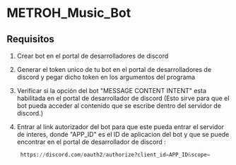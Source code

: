 # METROH_Music_Bot
## Requisitos
1. Crear bot en el portal de desarrolladores de discord
2. Generar el token unico de tu bot en el portal de desarrolladores de discord y pegar dicho token en los argumentos del programa
3. Verificar si la opción del bot "MESSAGE CONTENT INTENT" esta habilitada en el portal de desarrollador de discord (Esto sirve para que el bot pueda acceder al contenido que se escribe dentro del servidor de discord.)
4. Entrar al link autorizador del bot para que este pueda entrar el servidor de interes, donde "APP_ID" es el ID de aplicacion del bot y que se puede encontrar en el portal de desarrollador de discord :    
  
   ```python
    https://discord.com/oauth2/authorize?client_id=APP_ID&scope=
   ```
